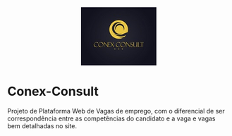 <div align="center">
    <img width = "imagem" title = "Logo da iamagem" src=imagens/logo_ajustada.jpg>
</div>
<h1>Conex-Consult</h1>
Projeto de Plataforma Web de Vagas de emprego, com o diferencial de ser correspondência entre as competências do candidato e a vaga e vagas bem detalhadas no site.
